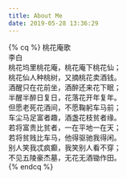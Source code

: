 ```yaml
---
title: About Me
date: 2019-05-28 13:36:29
---
```

{% cq %}
桃花庵歌<br>
李白<br>
桃花坞里桃花庵，桃花庵下桃花仙；<br>
桃花仙人种桃树，又摘桃花卖酒钱。<br>
酒醒只在花前坐，酒醉还来花下眠；<br>
半醒半醉日复日，花落花开年复年。<br>
但愿老死花酒间，不愿鞠躬车马前；<br>
车尘马足富者趣，酒盏花枝贫者缘。<br>
若将富贵比贫者，一在平地一在天；<br>
若将贫贱比车马，他得驱驰我得闲。<br>
别人笑我忒疯癫，我笑别人看不穿；<br>
不见五陵豪杰墓，无花无酒锄作田。<br>
{% endcq %}
